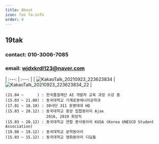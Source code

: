 ```yaml
---
title: About
icon: fas fa-info
order: 4
---
```


## 19tak

### contact: 010-3006-7085

### email: wjdxkrdl123@naver.com

| :---: | :---: |
| ![KakaoTalk_20210923_223623834](https://user-images.githubusercontent.com/84369912/134517401-ba6dd561-5d4d-4cb2-977d-b9c57fc5f978.jpg) | ![KakaoTalk_20210923_223623834_22](https://user-images.githubusercontent.com/84369912/134517829-9266645c-1d04-4689-912c-8cb00d4e7cba.jpg) |

```
(21.04 ~      ) : 한국품질재단 AI 개발자 교육 과정 수강 중
(15.03 ~ 21.08) : 동국대학교 기계로봇에너지공학과
(17.01 ~ 18.10) : 30사단 311 포병대대 HQ
(15.03 ~ 20.12) : 동국대학교 중앙 힙합동아리 Ajax
                  2016, 2019 회장직
(15.03 ~ 20.12) : 동국대학교 연합 봉사동아리 KUSA (Korea UNESCO Student Association)
(19.08 ~ 19.12) : 동국대학교 문학동아리 
(15.03 ~ 15.12) : 동국대학교 영화동아리 디딤돌
```